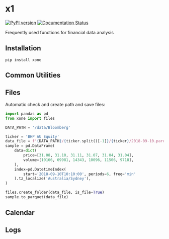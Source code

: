 # x1

[![PyPI version](https://badge.fury.io/py/xone.svg)](https://badge.fury.io/py/xone)
[![Documentation Status](https://readthedocs.org/projects/xone/badge/?version=latest)](https://xone.readthedocs.io/en/latest)

Frequently used functions for financial data analysis

## Installation

```
pip install xone
```

## Common Utilities

## Files

Automatic check and create path and save files:

```python
import pandas as pd
from xone import files

DATA_PATH = '/data/Bloomberg'

ticker = 'BHP AU Equity'
data_file = f'{DATA_PATH}/{ticker.split()[-1]}/{ticker}/2018-09-10.parq'
sample = pd.DataFrame(
    data=dict(
        price=[31.08, 31.10, 31.11, 31.07, 31.04, 31.04],
        volume=[10166, 69981, 14343, 10096, 11506, 9718],
    ),
    index=pd.DatetimeIndex(
        start='2018-09-10T10:10:00', periods=6, freq='min'
    ).tz_localize('Australia/Sydney'),
)

files.create_folder(data_file, is_file=True)
sample.to_parquet(data_file)
```

## Calendar

## Logs
